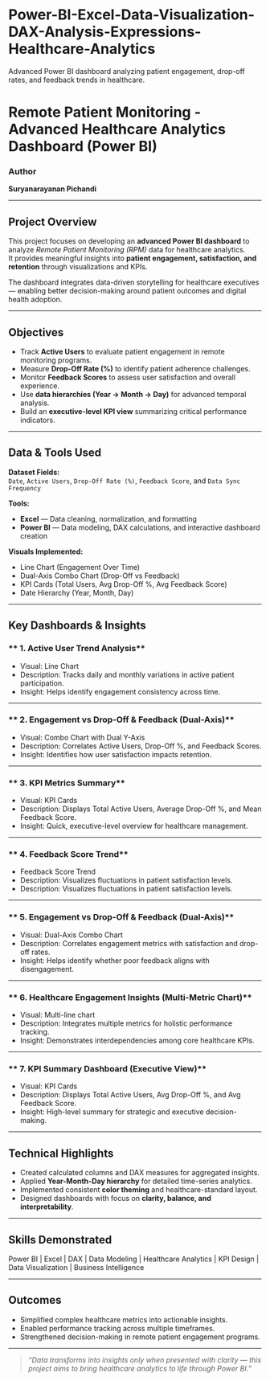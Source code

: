 # Power-BI-Excel-Data-Visualization-DAX-Analysis-Expressions-Healthcare-Analytics
Advanced Power BI dashboard analyzing patient engagement, drop-off rates, and feedback trends in healthcare.
#  Remote Patient Monitoring - Advanced Healthcare Analytics Dashboard (Power BI)

### Author
**Suryanarayanan Pichandi**

---

## Project Overview
This project focuses on developing an **advanced Power BI dashboard** to analyze *Remote Patient Monitoring (RPM)* data for healthcare analytics.  
It provides meaningful insights into **patient engagement, satisfaction, and retention** through visualizations and KPIs.

The dashboard integrates data-driven storytelling for healthcare executives — enabling better decision-making around patient outcomes and digital health adoption.

---

## Objectives
- Track **Active Users** to evaluate patient engagement in remote monitoring programs.  
- Measure **Drop-Off Rate (%)** to identify patient adherence challenges.  
- Monitor **Feedback Scores** to assess user satisfaction and overall experience.  
- Use **data hierarchies (Year → Month → Day)** for advanced temporal analysis.  
- Build an **executive-level KPI view** summarizing critical performance indicators.

---

## Data & Tools Used
**Dataset Fields:**  
`Date`, `Active Users`, `Drop-Off Rate (%)`, `Feedback Score`, and `Data Sync Frequency`

**Tools:**
-  **Excel** — Data cleaning, normalization, and formatting  
-  **Power BI** — Data modeling, DAX calculations, and interactive dashboard creation  

**Visuals Implemented:**
- Line Chart (Engagement Over Time)  
- Dual-Axis Combo Chart (Drop-Off vs Feedback)  
- KPI Cards (Total Users, Avg Drop-Off %, Avg Feedback Score)  
- Date Hierarchy (Year, Month, Day)  

---

##  Key Dashboards & Insights

### ** 1. Active User Trend Analysis**
- Visual: Line Chart  
- Description: Tracks daily and monthly variations in active patient participation.  
- Insight: Helps identify engagement consistency across time.

---

### ** 2. Engagement vs Drop-Off & Feedback (Dual-Axis)**
- Visual: Combo Chart with Dual Y-Axis  
- Description: Correlates Active Users, Drop-Off %, and Feedback Scores.  
- Insight: Identifies how user satisfaction impacts retention.

---

### ** 3. KPI Metrics Summary**
- Visual: KPI Cards  
- Description: Displays Total Active Users, Average Drop-Off %, and Mean Feedback Score.  
- Insight: Quick, executive-level overview for healthcare management.

---

### ** 4. Feedback Score Trend**
 - Feedback Score Trend
 - Description: Visualizes fluctuations in patient satisfaction levels.
 - Description: Visualizes fluctuations in patient satisfaction levels.

---

### ** 5. Engagement vs Drop-Off & Feedback (Dual-Axis)**
 - Visual: Dual-Axis Combo Chart
 - Description: Correlates engagement metrics with satisfaction and drop-off rates.
 - Insight: Helps identify whether poor feedback aligns with disengagement.

---

### ** 6. Healthcare Engagement Insights (Multi-Metric Chart)**
 - Visual: Multi-line chart
 - Description: Integrates multiple metrics for holistic performance tracking.
 - Insight: Demonstrates interdependencies among core healthcare KPIs.

___

### ** 7. KPI Summary Dashboard (Executive View)**
 - Visual: KPI Cards
 - Description: Displays Total Active Users, Avg Drop-Off %, and Avg Feedback Score.
 - Insight: High-level summary for strategic and executive decision-making.

---

##  Technical Highlights
- Created calculated columns and DAX measures for aggregated insights.  
- Applied **Year-Month-Day hierarchy** for detailed time-series analytics.  
- Implemented consistent **color theming** and healthcare-standard layout.  
- Designed dashboards with focus on **clarity, balance, and interpretability**.  

---

##  Skills Demonstrated
Power BI | Excel | DAX | Data Modeling | Healthcare Analytics | KPI Design | Data Visualization | Business Intelligence

---

## Outcomes
- Simplified complex healthcare metrics into actionable insights.  
- Enabled performance tracking across multiple timeframes.  
- Strengthened decision-making in remote patient engagement programs.  

---

> *“Data transforms into insights only when presented with clarity — this project aims to bring healthcare analytics to life through Power BI.”*
